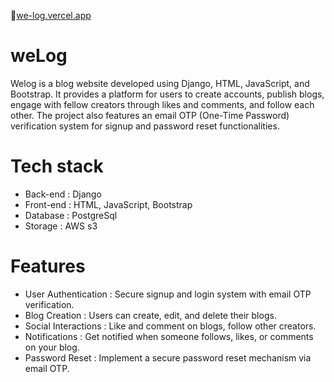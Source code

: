 🔗[we-log.vercel.app](https://we-log.vercel.app/)

# weLog

Welog is a blog website developed using Django, HTML, JavaScript, and Bootstrap. It provides a platform for users to create accounts, publish blogs, engage with fellow creators through likes and comments, and follow each other. The project also features an email OTP (One-Time Password) verification system for signup and password reset functionalities.

# Tech stack

* Back-end : Django        
* Front-end : HTML, JavaScript, Bootstrap  
* Database : PostgreSql  
* Storage : AWS s3
  
# Features

* User Authentication : Secure signup and login system with email OTP verification.  
* Blog Creation : Users can create, edit, and delete their blogs.  
* Social Interactions : Like and comment on blogs, follow other creators.  
* Notifications : Get notified when someone follows, likes, or comments on your blog.  
* Password Reset : Implement a secure password reset mechanism via email OTP.  

